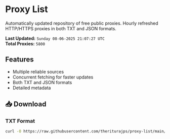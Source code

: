 # Proxy List

Automatically updated repository of free public proxies. Hourly refreshed HTTP/HTTPS proxies in both TXT and JSON formats.

**Last Updated:** `Sunday 08-06-2025 21:07:27 UTC`  
**Total Proxies:** `5800`

## Features
- Multiple reliable sources
- Concurrent fetching for faster updates
- Both TXT and JSON formats
- Detailed metadata

## 📥 Download

### TXT Format
```bash
curl -O https://raw.githubusercontent.com/theriturajps/proxy-list/main/proxies.txt